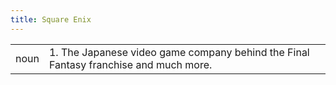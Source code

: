 ```yaml
---
title: Square Enix
---
```

| | |
| --- | --- |
| noun | 1.  	The Japanese video game company behind the Final Fantasy franchise and much more.	|
